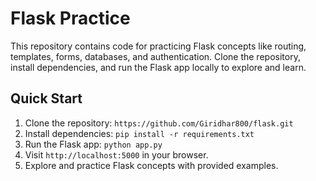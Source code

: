 
# Flask Practice

This repository contains code for practicing Flask concepts like routing, templates, forms, databases, and authentication. Clone the repository, install dependencies, and run the Flask app locally to explore and learn.

## Quick Start

1. Clone the repository: `https://github.com/Giridhar800/flask.git`
2. Install dependencies: `pip install -r requirements.txt`
3. Run the Flask app: `python app.py`
4. Visit `http://localhost:5000` in your browser.
5. Explore and practice Flask concepts with provided examples.
